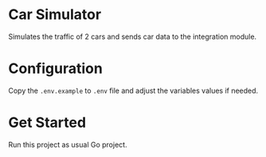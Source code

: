 # Car Simulator
Simulates the traffic of 2 cars and sends car data to the integration module.

# Configuration
Copy the `.env.example` to `.env` file and adjust the variables values if needed.

# Get Started
Run this project as usual Go project.

